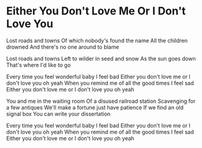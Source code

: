 # Either You Don't Love Me Or I Don't Love You

Lost roads and towns
Of which nobody's found the name
All the children drowned
And there's no one around to blame

Lost roads and towns
Left to wilder in seed and snow
As the sun goes down
That's where I'd like to go

Every time you feel wonderful baby I feel bad
Either you don't love me or I don't love you oh yeah
When you remind me of all the good times I feel sad
Either you don't love me or I don't love you oh yeah

You and me in the waiting room
Of a disused railroad station
Scavenging for a few antiques
We'll make a fortune just have patience
If we find an old signal box
You can write your dissertation

Every time you feel wonderful baby I feel bad
Either you don't love me or I don't love you oh yeah
When you remind me of all the good times I feel sad
Either you don't love me or I don't love you oh yeah

